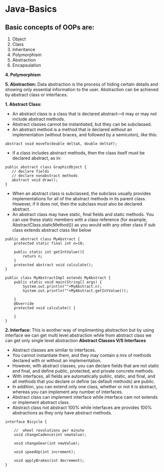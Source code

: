 # Java-Basics
## Basic concepts of OOPs are:
1. Object
2. Class
3. Inheritance
4. Polymorphism
5. Abstraction
6. Encapsulation

__4. Polymorphism__


__5. Abstraction:__ Data abstraction is the process of hiding certain details and showing only essential information to the user. Abstraction can be achieved by abstract class or interfaces.

__1. Abstract Class:__ 
* An abstract class is a class that is declared abstract—it may or may not include abstract methods. 
* Abstract classes cannot be instantiated, but they can be subclassed.
* An abstract method is a method that is declared without an implementation (without braces, and followed by a semicolon), like this:
```
abstract void moveTo(double deltaX, double deltaY);
```
* If a class includes abstract methods, then the class itself must be declared abstract, as in:
```
public abstract class GraphicObject {
   // declare fields
   // declare nonabstract methods
   abstract void draw();
}
```
* When an abstract class is subclassed, the subclass usually provides implementations for all of the abstract methods in its parent class. However, if it does not, then the subclass must also be declared abstract.
* An abstract class may have static, final fields and static methods. You can use these static members with a class reference (for example, AbstractClass.staticMethod()) as you would with any other class if sub class extends abstract class like below
```
public abstract class MyAbstract {
    protected static final int n=10;

    public static int getIntValue(){
        return n;
    }
    protected abstract void calculate();
}
```
```
public class MyAbstractImpl extends MyAbstract {
    public static void main(String[] args) {
        System.out.println(""+MyAbstract.n);
        System.out.println(""+MyAbstract.getIntValue());

    }
    @Override
    protected void calculate() {

    }
}
```
__2. Interface:__ 
This is another way of implimenting abstraction but by using interface we can get multi level abstraction while from abstract class we can get only single level abstraction
__Abstract Classes V/S Interfaces__
* Abstract classes are similar to interfaces. 
* You cannot instantiate them, and they may contain a mix of methods declared with or without an implementation. 
* However, with abstract classes, you can declare fields that are not static and final, and define public, protected, and private concrete methods. 
* With interfaces, all fields are automatically public, static, and final, and all methods that you declare or define (as default methods) are public.
* In addition, you can extend only one class, whether or not it is abstract, whereas you can implement any number of interfaces.
* Abstract class can implement interface while interface cam not extends or implement abstract class.
* Abstract class not abstract 100% while interfaces are provides 100% abstractions as they only have abstract methods.
```
interface Bicycle {

    //  wheel revolutions per minute
    void changeCadence(int newValue);

    void changeGear(int newValue);

    void speedUp(int increment);

    void applyBrakes(int decrement);
}
```


